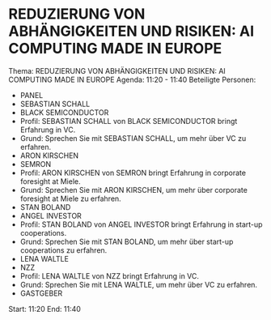 # REDUZIERUNG VON ABHÄNGIGKEITEN UND RISIKEN: AI COMPUTING MADE IN EUROPE
Thema: REDUZIERUNG VON ABHÄNGIGKEITEN UND RISIKEN: AI COMPUTING MADE IN EUROPE
Agenda: 11:20 - 11:40
Beteiligte Personen:
- PANEL
- SEBASTIAN SCHALL
- BLACK SEMICONDUCTOR
- Profil: SEBASTIAN SCHALL von BLACK SEMICONDUCTOR bringt Erfahrung in VC.
- Grund: Sprechen Sie mit SEBASTIAN SCHALL, um mehr über VC zu erfahren.
- ARON KIRSCHEN
- SEMRON
- Profil: ARON KIRSCHEN von SEMRON bringt Erfahrung in corporate foresight at Miele.
- Grund: Sprechen Sie mit ARON KIRSCHEN, um mehr über corporate foresight at Miele zu erfahren.
- STAN BOLAND
- ANGEL INVESTOR
- Profil: STAN BOLAND von ANGEL INVESTOR bringt Erfahrung in start-up cooperations.
- Grund: Sprechen Sie mit STAN BOLAND, um mehr über start-up cooperations zu erfahren.
- LENA WALTLE
- NZZ
- Profil: LENA WALTLE von NZZ bringt Erfahrung in VC.
- Grund: Sprechen Sie mit LENA WALTLE, um mehr über VC zu erfahren.
- GASTGEBER

Start: 11:20
End: 11:40
